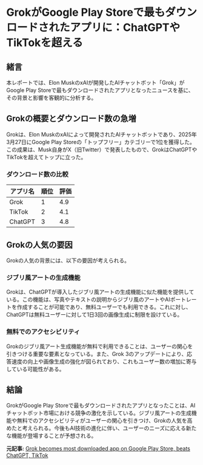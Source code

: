 # GrokがGoogle Play Storeで最もダウンロードされたアプリに：ChatGPTやTikTokを超える

## 緒言

本レポートでは、Elon MuskのxAIが開発したAIチャットボット「Grok」がGoogle Play Storeで最もダウンロードされたアプリとなったニュースを基に、その背景と影響を客観的に分析する。

## Grokの概要とダウンロード数の急増

Grokは、Elon MuskのxAIによって開発されたAIチャットボットであり、2025年3月27日にGoogle Play Storeの「トップフリー」カテゴリーで1位を獲得した。この成果は、Musk自身がX（旧Twitter）で発表したもので、GrokはChatGPTやTikTokを超えてトップに立った。

### ダウンロード数の比較

| アプリ名 | 順位 | 評価 |
|----------|------|------|
| Grok | 1 | 4.9 |
| TikTok | 2 | 4.1 |
| ChatGPT | 3 | 4.8 |

## Grokの人気の要因

Grokの人気の背景には、以下の要因が考えられる。

### ジブリ風アートの生成機能

Grokは、ChatGPTが導入したジブリ風アートの生成機能に似た機能を提供している。この機能は、写真やテキストの説明からジブリ風のアートやAIポートレートを作成することが可能であり、無料ユーザーでも利用できる。これに対し、ChatGPTは無料ユーザーに対して1日3回の画像生成に制限を設けている。

### 無料でのアクセシビリティ

Grokのジブリ風アート生成機能が無料で利用できることは、ユーザーの関心を引きつける重要な要素となっている。また、Grok 3のアップデートにより、応答速度の向上や画像生成の強化が図られており、これもユーザー数の増加に寄与している可能性がある。

## 結論

GrokがGoogle Play Storeで最もダウンロードされたアプリとなったことは、AIチャットボット市場における競争の激化を示している。ジブリ風アートの生成機能や無料でのアクセシビリティがユーザーの関心を引きつけ、Grokの人気を高めたと考えられる。今後もAI技術の進化に伴い、ユーザーのニーズに応える新たな機能が登場することが予想される。

**元記事:** [Grok becomes most downloaded app on Google Play Store, beats ChatGPT, TikTok](https://www.moneycontrol.com/technology/grok-becomes-most-downloaded-app-on-google-play-store-beats-chatgpt-tiktok-article-12980041.html)
